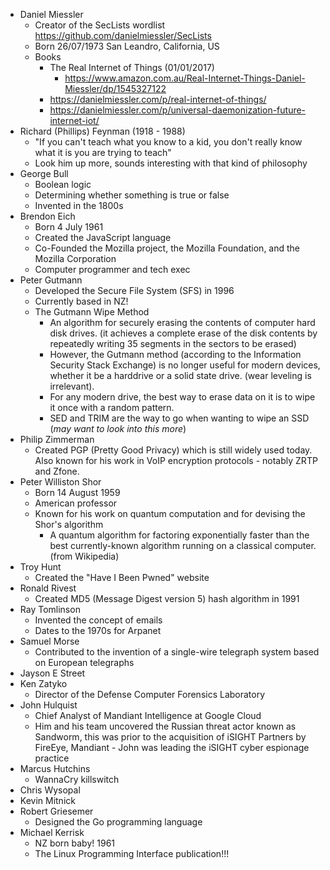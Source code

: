 - Daniel Miessler
	- Creator of the SecLists wordlist
	  https://github.com/danielmiessler/SecLists
	- Born 26/07/1973
	  San Leandro, California, US
	- Books
		- The Real Internet of Things (01/01/2017)
			- https://www.amazon.com.au/Real-Internet-Things-Daniel-Miessler/dp/1545327122
		- https://danielmiessler.com/p/real-internet-of-things/
		- https://danielmiessler.com/p/universal-daemonization-future-internet-iot/
- Richard (Phillips) Feynman (1918 - 1988)
	- "If you can't teach what you know to a kid, you don't really know what it is you are trying to teach"
	- Look him up more, sounds interesting with that kind of philosophy 
- George Bull
	- Boolean logic
	- Determining whether something is true or false
	- Invented in the 1800s
- Brendon Eich
	- Born 4 July 1961
	- Created the JavaScript language
	- Co-Founded the Mozilla project, the Mozilla Foundation, and the Mozilla Corporation
	- Computer programmer and tech exec
- Peter Gutmann
	- Developed the Secure File System (SFS) in 1996
	- Currently based in NZ!
	- The Gutmann Wipe Method
		- An algorithm for securely erasing the contents of computer hard disk drives. (it achieves a complete erase of the disk contents by repeatedly writing 35 segments in the sectors to be erased)
		- However, the Gutmann method (according to the Information Security Stack Exchange) is no longer useful for modern devices, whether it be a harddrive or a solid state drive. (wear leveling is irrelevant). 
		- For any modern drive, the best way to erase data on it is to wipe it once with a random pattern. 
		- SED and TRIM are the way to go when wanting to wipe an SSD (*may want to look into this more*)
- Philip Zimmerman
	- Created PGP (Pretty Good Privacy) which is still widely used today. Also known for his work in VoIP encryption protocols - notably ZRTP and Zfone. 
- Peter Williston Shor
	- Born 14 August 1959
	- American professor
	- Known for his work on quantum computation and for devising the Shor's algorithm
		- A quantum algorithm for factoring exponentially faster than the best currently-known algorithm running on a classical computer. 
		(from Wikipedia)
- Troy Hunt
	- Created the "Have I Been Pwned" website
- Ronald Rivest
	- Created MD5 (Message Digest version 5) hash algorithm in 1991
- Ray Tomlinson
	- Invented the concept of emails
	- Dates to the 1970s for Arpanet
- Samuel Morse
	- Contributed to the invention of a single-wire telegraph system based on European telegraphs
- Jayson E Street
- Ken Zatyko
	- Director of the Defense Computer Forensics Laboratory
- John Hulquist
	- Chief Analyst of Mandiant Intelligence at Google Cloud
	- Him and his team uncovered the Russian threat actor known as Sandworm, this was prior to the acquisition of iSIGHT Partners by FireEye, Mandiant - John was leading the iSIGHT cyber espionage practice
- Marcus Hutchins
	- WannaCry killswitch
- Chris Wysopal
- Kevin Mitnick
- Robert Griesemer
	- Designed the Go programming language
- Michael Kerrisk
	- NZ born baby! 1961
	- The Linux Programming Interface publication!!!